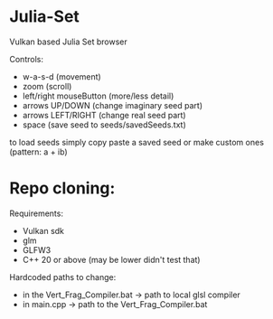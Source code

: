 # Julia-Set
Vulkan based Julia Set browser

Controls:
* w-a-s-d (movement)
* zoom (scroll)
* left/right mouseButton (more/less detail)
* arrows UP/DOWN (change imaginary seed part)
* arrows LEFT/RIGHT (change real seed part)
* space (save seed to seeds/savedSeeds.txt)

to load seeds simply copy paste a saved seed or make custom ones (pattern: a + ib)

# Repo cloning: 
 
Requirements:
* Vulkan sdk
* glm
* GLFW3
* C++ 20 or above (may be lower didn't test that)

Hardcoded paths to change:
* in the Vert_Frag_Compiler.bat -> path to local glsl compiler
* in main.cpp -> path to the Vert_Frag_Compiler.bat
